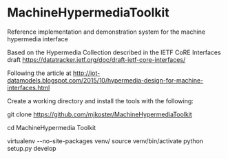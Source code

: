 # MachineHypermediaToolkit
Reference implementation and demonstration system for the machine hypermedia interface

Based on the Hypermedia Collection described in the IETF CoRE Interfaces draft 
https://datatracker.ietf.org/doc/draft-ietf-core-interfaces/

Following the article at
http://iot-datamodels.blogspot.com/2015/10/hypermedia-design-for-machine-interfaces.html

Create a working directory and install the tools with the following:

git clone https://github.com/mjkoster/MachineHypermediaToolkit 

cd MachineHypermedia Toolkit

virtualenv --no-site-packages venv/ 
source venv/bin/activate
python setup.py develop
